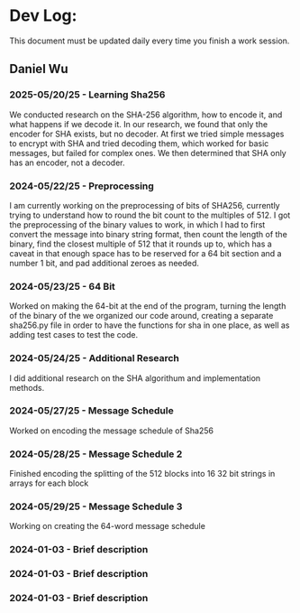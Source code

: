 # Dev Log:

This document must be updated daily every time you finish a work session.

## Daniel Wu

### 2025-05/20/25 - Learning Sha256
We conducted research on the SHA-256 algorithm, how to encode it, and what happens if we decode it. In our research, we found that only the encoder for SHA exists, but no decoder. At first we tried simple messages to encrypt with SHA and tried decoding them, which worked for basic messages, but failed for complex ones. We then determined that SHA only has an encoder, not a decoder. 

### 2024-05/22/25 - Preprocessing
I am currently working on the preprocessing of bits of SHA256, currently trying to understand how to round the bit count to the multiples of 512. I got the preprocessing of the binary values to work, in which I had to first convert the message into binary string format, then count the length of the binary, find the closest multiple of 512 that it rounds up to, which has a caveat in that enough space has to be reserved for a 64 bit section and a number 1 bit, and pad additional zeroes as needed.

### 2024-05/23/25 - 64 Bit
Worked on making the 64-bit at the end of the program, turning the length of the binary of the  we organized our code around, creating a separate sha256.py file in order to have the functions for sha in one place, as well as adding test cases to test the code.

### 2024-05/24/25 - Additional Research
I did additional research on the SHA algorithum and implementation methods.

### 2024-05/27/25 - Message Schedule
Worked on encoding the message  schedule of Sha256

### 2024-05/28/25 - Message Schedule 2
Finished encoding the splitting of the 512 blocks into 16 32 bit strings in arrays for each block

### 2024-05/29/25 - Message Schedule 3
Working on creating the 64-word message schedule
### 2024-01-03 - Brief description

### 2024-01-03 - Brief description

### 2024-01-03 - Brief description


